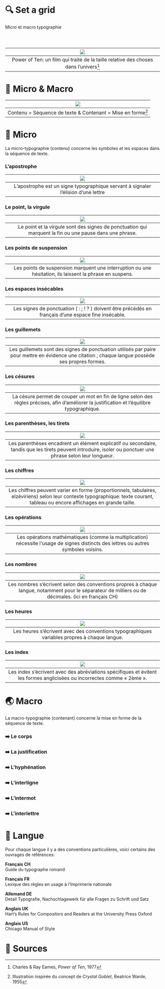 # 🔍 Set a grid
  Micro et macro typographie

  
### &nbsp;

|![](links/Eames_Power_of_Ten.gif) |
|:---:|
| Power of Ten: un film qui traite de la taille relative des choses dans l’univers[^1]           |

# 🥂 Micro & Macro

|![](links/Crystal_Goblet.jpg) |
|:---:|
| Contenu = Séquence de texte & Contenant = Mise en forme[^2] |

# 🦠 Micro

La micro-typographie (contenu) concerne les symboles et les espaces dans la séquence de texte.

###  L’apostrophe

|![](links/1_apostrophe.gif) |
|:---:|
| L’apostrophe est un signe typographique servant à signaler l’élision d’une lettre          |

###  Le point, la virgule

|![](links/0_point_virgule.gif) |
|:---:|
| Le point et la virgule sont des signes de ponctuation qui marquent la fin ou une pause dans une phrase. |

###  Les points de suspension

|![](links/2_suspension.gif) |
|:---:|
| Les points de suspension marquent une interruption ou une hésitation, ils laissent la phrase en suspens.          |

###  Les espaces insécables

|![](links/3_ponctuation.gif) |
|:---:|
| Les signes de ponctuation ( : ; ! ? ) doivent être précédés en français d’une espace fine insécable.           |

###  Les guillemets

|![](links/4_guillemets.gif) |
|:---:|
| Les guillemets sont des signes de ponctuation utilisés par paire pour mettre en évidence une citation ; chaque langue possède ses propres formes.          |

###  Les césures

|![](links/5_hyphenation.gif) |
|:---:|
| La césure permet de couper un mot en fin de ligne selon des règles précises, afin d’améliorer la justification et l’équilibre typographique.          |

###  Les parenthèses, les tirets

|![](links/6_tirets_parentheses.gif) |
|:---:|
| Les parenthèses encadrent un élément explicatif ou secondaire, tandis que les tirets peuvent introduire, isoler ou ponctuer une phrase selon leur longueur.          |

###  Les chiffres

|![](links/7_chiffres.gif) |
|:---:|
| Les chiffres peuvent varier en forme (proportionnels, tabulaires, elzéviriens) selon leur contexte typographique: texte courant, tableau ou encore affichages en grande taille.          |

###  Les opérations

|![](links/8_operations.gif) |
|:---:|
| Les opérations mathématiques (comme la multiplication) nécessite l'usage de signes distincts des lettres ou autres symboles voisins.          |

###  Les nombres

|![](links/9_chiffres_virgules.gif) |
|:---:|
| Les nombres s’écrivent selon des conventions propres à chaque langue, notamment pour le séparateur de milliers ou de décimales. (ici en français CH)          |

###  Les heures

|![](links/10_heures.gif) |
|:---:|
| Les heures s’écrivent avec des conventions typographiques variables propres à chaque langue.          |

###  Les index

|![](links/11_index.gif) |
|:---:|
| Les index s’écrivent avec des abréviations spécifiques et évitent les formes anglicisées ou incorrectes comme « 2ème ».          |


# 🌏 Macro

La macro-typographie (contenant) concerne la mise en forme de la séquence de texte.

<!---
###  La police
--->

### ➡️ Le corps

### ➡️ La justification

### ➡️ L’hyphénation

### ➡️ L’interligne

### ➡️ L’intermot

### ➡️ L’interlettre

# 🚨 Langue

Pour chaque langue il y a des conventions particulières, voici certains des ouvrages de références:

**Français CH**  
Guide du typographe romand

**Français FR**  
Lexique des règles en usage à l’Imprimerie nationale

**Allemand DE**  
Detail Typografie, Nachschlagewerk für alle Fragen zu Schrift und Satz

**Anglais UK**  
Hart’s Rules for Compositors and Readers at the University Press Oxford

**Anglais US**  
Chicago Manual of Style

# 📎 Sources

[^1]: Charles & Ray Eames, *Power of Ten*, 1977
[^2]: Illustration inspirée du concept de *Crystal Goblet*, Beatrice Warde, 1955